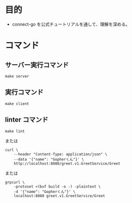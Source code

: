 # 目的

- connect-go を公式チュートリアルを通して、理解を深める。

# コマンド

## サーバー実行コマンド

```
make server
```

## 実行コマンド

```
make client
```

## linter コマンド

```
make lint
```

または

```
curl \
    --header "Content-Type: application/json" \
    --data '{"name": "Gopherくん"}' \
    http://localhost:8080/greet.v1.GreetService/Greet
```

または

```
grpcurl \
    -protoset <(buf build -o -) -plaintext \
    -d '{"name": "Gopherくん"}' \
    localhost:8080 greet.v1.GreetService/Greet
```

